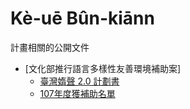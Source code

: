 # Kè-uē Bûn-kiānn
計畫相關的公開文件

* [文化部推行語言多樣性友善環境補助案]
  * [臺灣媠聲 2.0 計劃書](https://www.slideshare.net/chenghunghsueh/107-20/chenghunghsueh/107-20)
  * [107年度獲補助名單](https://www.slideshare.net/chenghunghsueh/107-107774396/chenghunghsueh/107-107774396)
